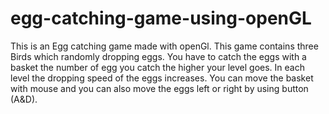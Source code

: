 # egg-catching-game-using-openGL

This is an Egg catching game made with openGl. This game contains three Birds which randomly dropping eggs. You have to catch the eggs with a basket the number of egg you catch the higher your level goes. In each level the dropping speed of the eggs increases. You can move the basket with mouse and you can also move the eggs left or right by using button (A&D).
